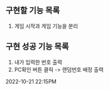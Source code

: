 <br>

## 구현할 기능 목록
  1. 게임 시작과 게임 기능을 분리

## 구현 성공 기능 목록

  1. 내가 입력한 번호 출력
  2. PC확인 버튼 클릭 -> 랜덤번호 배정 출력

2022-10-21 22:15PM
